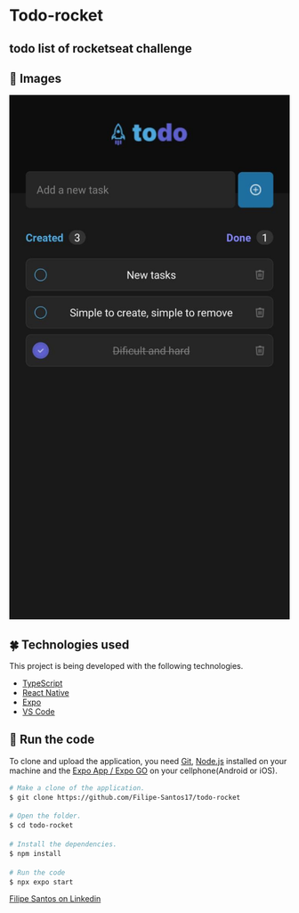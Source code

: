 # Todo-rocket
## todo list of rocketseat challenge

## 📱 Images
![AppPrint](/assets/git-profile.jpeg "App print screen")

## :four_leaf_clover: Technologies used

This project is being developed with the following technologies.

-   [TypeScript](https://www.typescriptlang.org/docs/)
-   [React Native](https://reactnative.dev/)
-   [Expo](https://expo.dev/)
-   [VS Code](https://code.visualstudio.com/)


## :rocket: Run the code

To clone and upload the application, you need [Git](https://git-scm.com), [Node.js](https://nodejs.org/en) installed on your machine and the [Expo App / Expo GO](https://expo.dev/client?) on your cellphone(Android or iOS).

```bash
# Make a clone of the application.
$ git clone https://github.com/Filipe-Santos17/todo-rocket

# Open the folder.
$ cd todo-rocket

# Install the dependencies.
$ npm install

# Run the code
$ npx expo start

```

[Filipe Santos on Linkedin](https://www.linkedin.com/in/filipemarquesdeveloper/)
